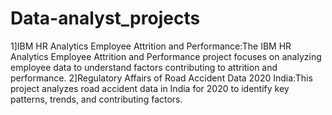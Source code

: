# Data-analyst_projects
1]IBM HR Analytics Employee Attrition and Performance:The IBM HR Analytics Employee Attrition and Performance project focuses on analyzing employee data to understand factors contributing to attrition and performance.
2]Regulatory Affairs of Road Accident Data 2020 India:This project analyzes road accident data in India for 2020 to identify key patterns, trends, and contributing factors.
